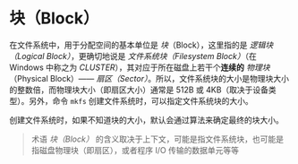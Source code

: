 # 块（Block）

在文件系统中，用于分配空间的基本单位是 _块_（Block），这里指的是 _逻辑块（Logical Block）_，更确切地说是 _文件系统块（Filesystem Block）_（在 Windows 中称之为 _CLUSTER_），其对应于所在磁盘上若干个**连续的** _物理块_（Physical Block）—— _扇区（Sector）_。所以，文件系统块的大小是物理块大小的整数倍，而物理块大小（即扇区大小）通常是 512B 或 4KB（取决于设备类型）。另外，命令 `mkfs` 创建文件系统时，可以指定文件系统块的大小。

创建文件系统时，如果不知道块的大小，默认会通过算法来确定最终的块大小。

> 术语 _块（Block）_ 的含义取决于上下文，可能是指文件系统块，也可能是指磁盘物理块（即扇区），或者程序 I/O 传输的数据单元等等
